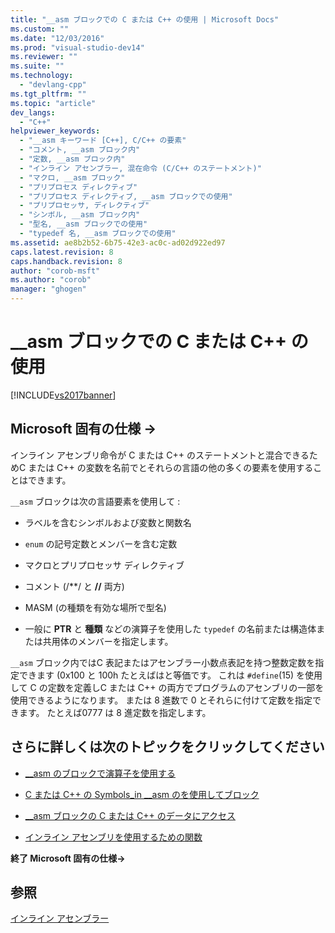 ```yaml
---
title: "__asm ブロックでの C または C++ の使用 | Microsoft Docs"
ms.custom: ""
ms.date: "12/03/2016"
ms.prod: "visual-studio-dev14"
ms.reviewer: ""
ms.suite: ""
ms.technology: 
  - "devlang-cpp"
ms.tgt_pltfrm: ""
ms.topic: "article"
dev_langs: 
  - "C++"
helpviewer_keywords: 
  - "__asm キーワード [C++], C/C++ の要素"
  - "コメント, __asm ブロック内"
  - "定数, __asm ブロック内"
  - "インライン アセンブラー, 混在命令 (C/C++ のステートメント)"
  - "マクロ, __asm ブロック"
  - "プリプロセス ディレクティブ"
  - "プリプロセス ディレクティブ, __asm ブロックでの使用"
  - "プリプロセッサ, ディレクティブ"
  - "シンボル, __asm ブロック内"
  - "型名, __asm ブロックでの使用"
  - "typedef 名, __asm ブロックでの使用"
ms.assetid: ae8b2b52-6b75-42e3-ac0c-ad02d922ed97
caps.latest.revision: 8
caps.handback.revision: 8
author: "corob-msft"
ms.author: "corob"
manager: "ghogen"
---
```

# __asm ブロックでの C または C++ の使用
[!INCLUDE[vs2017banner](../../assembler/inline/includes/vs2017banner.md)]

## Microsoft 固有の仕様 →  
 インライン アセンブリ命令が C または C\+\+ のステートメントと混合できるためC または C\+\+ の変数を名前でとそれらの言語の他の多くの要素を使用することはできます。  
  
 `__asm` ブロックは次の言語要素を使用して :  
  
-   ラベルを含むシンボルおよび変数と関数名  
  
-   `enum` の記号定数とメンバーを含む定数  
  
-   マクロとプリプロセッサ ディレクティブ  
  
-   コメント \(\/\*\*\/ と **\/\/** 両方\)  
  
-   MASM \(の種類を有効な場所で型名\)  
  
-   一般に **PTR** と  **種類**  などの演算子を使用した `typedef` の名前または構造体または共用体のメンバーを指定します。  
  
 `__asm` ブロック内ではC 表記またはアセンブラー小数点表記を持つ整数定数を指定できます \(0x100 と 100h たとえばはと等価です。  これは `#define`\(15\) を使用して C の定数を定義しC または C\+\+ の両方でプログラムのアセンブリの一部を使用できるようになります。  または 8 進数で 0 とそれらに付けて定数を指定できます。  たとえば0777 は 8 進定数を指定します。  
  
## さらに詳しくは次のトピックをクリックしてください  
  
-   [\_\_asm のブロックで演算子を使用する](../../assembler/inline/using-operators-in-asm-blocks.md)  
  
-   [C または C\+\+ の Symbols\_in \_\_asm のを使用してブロック](../Topic/Using%20C%20or%20C++%20Symbols%20in%20__asm%20Blocks.md)  
  
-   [\_\_asm ブロックの C または C\+\+ のデータにアクセス](../Topic/Accessing%20C%20or%20C++%20Data%20in%20__asm%20Blocks.md)  
  
-   [インライン アセンブリを使用するための関数](../../assembler/inline/writing-functions-with-inline-assembly.md)  
  
 **終了 Microsoft 固有の仕様→**  
  
## 参照  
 [インライン アセンブラー](../../assembler/inline/inline-assembler.md)